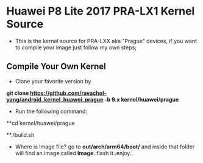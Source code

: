 # Huawei P8 Lite 2017 PRA-LX1 Kernel Source

* This is the kernel source for PRA-LXX aka "Prague" devices, if you want to compile your image just follow my own steps;

## Compile Your Own Kernel

* Clone your favorite version by

**git clone https://github.com/ravachol-yang/android_kernel_huawei_prague -b 9.x kernel/huawei/prague**

* Run the following command:

**cd kernel/huawei/prague

**./build.sh

* Where is Image file?
go to **out/arch/arm64/boot/** and inside that folder will find an image called **Image**..flash it..enjoy..
